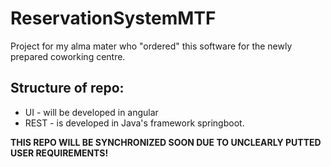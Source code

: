 # ReservationSystemMTF

Project for my alma mater who "ordered" this software for the newly prepared coworking centre. 

## Structure of repo:

- UI - will be developed in angular
- REST - is developed in Java's framework springboot.



**THIS REPO WILL BE SYNCHRONIZED SOON DUE TO UNCLEARLY PUTTED USER REQUIREMENTS!**
